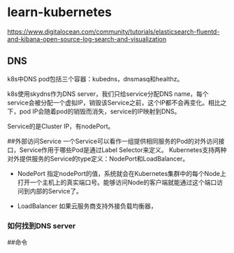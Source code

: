 # learn-kubernetes

https://www.digitalocean.com/community/tutorials/elasticsearch-fluentd-and-kibana-open-source-log-search-and-visualization

## DNS
k8s中DNS pod包括三个容器：kubedns，dnsmasq和healthz。

k8s使用skydns作为DNS server，我们只给service分配DNS name，每个service会被分配一个虚拟IP，销毁该Service之前，这个IP都不会再变化。相比之下，pod IP会随着pod的销毁而消失，service的IP映射到DNS。

Service的是Cluster IP，有nodePort。

##外部访问Service
一个Service可以看作一组提供相同服务的Pod的对外访问接口，Service作用于哪些Pod是通过Label Selector来定义。
Kubernetes支持两种对外提供服务的Service的type定义：NodePort和LoadBalancer。
 - NodePort
   指定nodePort的值，系统就会在Kubernetes集群中的每个Node上打开一个主机上的真实端口号。能够访问Node的客户端就能通过这个端口访问到内部的Service了。

 - LoadBalancer
   如果云服务商支持外接负载均衡器，

### 如何找到DNS server

##命令


